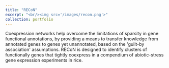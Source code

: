 ```yaml
---
title: "RECoN"
excerpt: "<br/><img src='/images/recon.png'>"
collection: portfolio
---
```


Coexpression networks help overcome the limitations of sparsity in gene functional annotations, by providing a means to transfer knowledge from annotated genes to genes yet unannotated, based on the 'guilt-by association' assumptions. RECoN is designed to identify clusters of functionally genes that tightly coexpress in a compendium of abiotic-stress gene expression experiments in rice.
